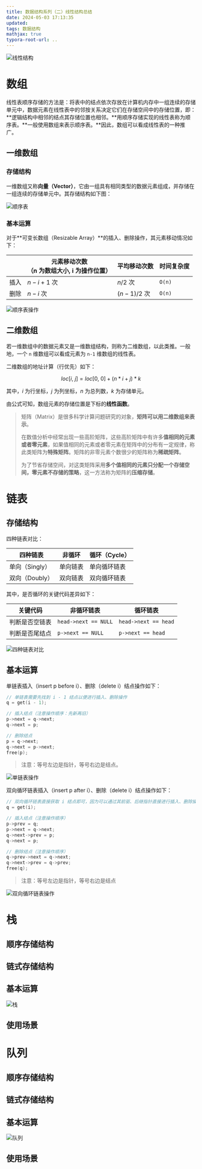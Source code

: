 ```yaml
---
title: 数据结构系列（二）线性结构总结
date: 2024-05-03 17:13:35
updated:
tags: 数据结构
mathjax: true
typora-root-url: ..
---
```


![线性结构](/img/data-structure/list/list.jpg)

# 数组

线性表顺序存储的方法是：将表中的结点依次存放在计算机内存中一组连续的存储单元中，数据元素在线性表中的邻按关系决定它们在存储空间中的存储位置，即：**逻辑结构中相邻的结点其存储位置也相邻。**用顺序存储实现的线性表称为顺序表。**一般使用数组来表示顺序表。**因此，数组可以看成线性表的一种推广。

## 一维数组

### 存储结构

一维数组又称**向量（Vector）**，它由一组具有相同类型的数据元素组成，并存储在一组连续的存储单元中。其存储结构如下图：

![顺序表](/img/data-structure/list/sequence_list.png)

### 基本运算

对于**可变长数组（Resizable Array）**的插入、删除操作，其元素移动情况如下：

|      | 元素移动次数<br/>（n 为数组大小, i 为操作位置） | 平均移动次数 | 时间复杂度 |
| ---- | ----------------------------------------------- | ------------ | ---------- |
| 插入 | $n-i+1$ 次                                      | $n/2$ 次     | `O(n)`     |
| 删除 | $n-i$ 次                                        | $(n-1)/2$ 次 | `O(n)`     |

![顺序表操作](/img/data-structure/list/sequence_list_operations.png)

## 二维数组

若一维数组中的数据元素又是一维数组结构，则称为二维数组，以此类推。一般地，一个 `n` 维数组可以看成元素为 `n-1` 维数组的线性表。

二维数组的地址计算（行优先）如下：

$$
loc[i,\ j]=loc[0,\ 0]+(n*i+j)*k
$$

其中，$i$ 为行坐标，$j$ 为列坐标，$n$ 为总列数，$k$ 为存储单元。

由公式可知，数组元素的存储位置是下标的**线性函数**。

> 矩阵（Matrix）是很多科学计算问题研究的对象，**矩阵可以用二维数组来表示**。
>
> 在数值分析中经常出现一些高阶矩阵，这些高阶矩阵中有许多**值相同的元素或者零元素**，如果值相同的元素或者零元素在矩阵中的分布有一定规律，称此类矩阵为**特殊矩阵**。矩阵的非零元素个数很少的矩阵称为**稀疏矩阵**。
>
> 为了节省存储空间，对这类矩阵采用**多个值相同的元素只分配一个存储空间，零元素不存储的策略**，这一方法称为矩阵的**压缩存储**。

# 链表

## 存储结构

四种链表对比：

| 四种链表       | 非循环   | 循环（Cycle） |
| -------------- | -------- | ------------- |
| 单向（Singly） | 单向链表 | 单向循环链表  |
| 双向（Doubly） | 双向链表 | 双向循环链表  |

其中，是否循环的关键代码差异如下：

| 关键代码       | 非循环链表           | 循环链表             |
| -------------- | -------------------- | -------------------- |
| 判断是否空链表 | `head->next == NULL` | `head->next == head` |
| 判断是否尾结点 | `p->next == NULL`    | `p->next == head`    |

![四种链表对比](/img/data-structure/list/linked_list.png)

## 基本运算

单链表插入（insert p before i）、删除（delete i）结点操作如下：

```C
// 单链表需要先找到 i - 1 结点以便进行插入、删除操作
q = get(i - 1);

// 插入结点（注意操作顺序：先新再旧）
p->next = q->next;
q->next = p;

// 删除结点
p = q->next;
q->next = p->next;
free(p);
```

> 注意：等号左边是指针，等号右边是结点。

![单链表操作](/img/data-structure/list/singly_linked_list_operations.png)

双向循环链表插入（insert p after i）、删除（delete i）结点操作如下：

```C
// 双向循环链表直接获取 i 结点即可，因为可以通过其前驱、后继指针直接进行插入、删除操作
q = get(i);

// 插入结点（注意操作顺序）
p->prev = q;
p->next = q->next;
q->next->prev = p;
q->next = p;

// 删除结点（注意操作顺序）
q->prev->next = q->next;
q->next->prev = q->prev;
free(q);
```

> 注意：等号左边是指针，等号右边是结点

![双向循环链表操作](/img/data-structure/list/doubly_linked_list_operations.png)

# 栈

## 顺序存储结构

## 链式存储结构

## 基本运算

![栈](/img/data-structure/list/stack_impl.png)

## 使用场景

# 队列

## 顺序存储结构

## 链式存储结构

## 基本运算

![队列](/img/data-structure/list/queue_impl.png)

## 使用场景
